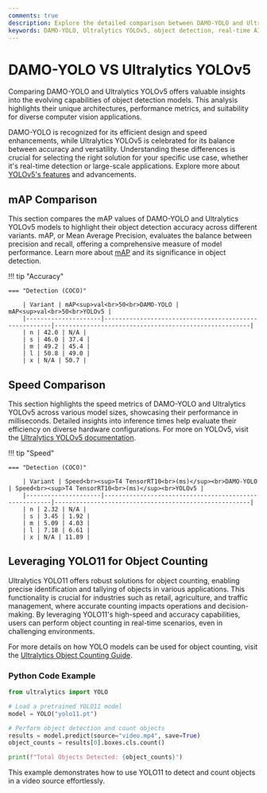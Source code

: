```yaml
---
comments: true
description: Explore the detailed comparison between DAMO-YOLO and Ultralytics YOLOv5, two leading models in object detection and real-time AI. Discover their performance, efficiency, and applications in computer vision and edge AI scenarios.
keywords: DAMO-YOLO, Ultralytics YOLOv5, object detection, real-time AI, edge AI, computer vision, Ultralytics, AI models comparison
---
```


# DAMO-YOLO VS Ultralytics YOLOv5

Comparing DAMO-YOLO and Ultralytics YOLOv5 offers valuable insights into the evolving capabilities of object detection models. This analysis highlights their unique architectures, performance metrics, and suitability for diverse computer vision applications.

DAMO-YOLO is recognized for its efficient design and speed enhancements, while Ultralytics YOLOv5 is celebrated for its balance between accuracy and versatility. Understanding these differences is crucial for selecting the right solution for your specific use case, whether it's real-time detection or large-scale applications. Explore more about [YOLOv5's features](https://docs.ultralytics.com/models/yolov5/) and advancements.

## mAP Comparison

This section compares the mAP values of DAMO-YOLO and Ultralytics YOLOv5 models to highlight their object detection accuracy across different variants. mAP, or Mean Average Precision, evaluates the balance between precision and recall, offering a comprehensive measure of model performance. Learn more about [mAP](https://www.ultralytics.com/glossary/mean-average-precision-map) and its significance in object detection.

!!! tip "Accuracy"

    === "Detection (COCO)"

    	| Variant | mAP<sup>val<br>50<br>DAMO-YOLO | mAP<sup>val<br>50<br>YOLOv5 |
    	|---------------------|-------------------------------------------------------|-------------------------------------------------------|
    	| n | 42.0 | N/A |
    	| s | 46.0 | 37.4 |
    	| m | 49.2 | 45.4 |
    	| l | 50.8 | 49.0 |
    	| x | N/A | 50.7 |

## Speed Comparison

This section highlights the speed metrics of DAMO-YOLO and Ultralytics YOLOv5 across various model sizes, showcasing their performance in milliseconds. Detailed insights into inference times help evaluate their efficiency on diverse hardware configurations. For more on YOLOv5, visit the [Ultralytics YOLOv5 documentation](https://docs.ultralytics.com/models/yolov5/).

!!! tip "Speed"

    === "Detection (COCO)"

    	| Variant | Speed<br><sup>T4 TensorRT10<br>(ms)</sup><br>DAMO-YOLO | Speed<br><sup>T4 TensorRT10<br>(ms)</sup><br>YOLOv5 |
    	|---------------------|-------------------------------------------------------|-------------------------------------------------------|
    	| n | 2.32 | N/A |
    	| s | 3.45 | 1.92 |
    	| m | 5.09 | 4.03 |
    	| l | 7.18 | 6.61 |
    	| x | N/A | 11.89 |

## Leveraging YOLO11 for Object Counting

Ultralytics YOLO11 offers robust solutions for object counting, enabling precise identification and tallying of objects in various applications. This functionality is crucial for industries such as retail, agriculture, and traffic management, where accurate counting impacts operations and decision-making. By leveraging YOLO11's high-speed and accuracy capabilities, users can perform object counting in real-time scenarios, even in challenging environments.

For more details on how YOLO models can be used for object counting, visit the [Ultralytics Object Counting Guide](https://docs.ultralytics.com/guides/object-counting/).

### Python Code Example

```python
from ultralytics import YOLO

# Load a pretrained YOLO11 model
model = YOLO("yolo11.pt")

# Perform object detection and count objects
results = model.predict(source="video.mp4", save=True)
object_counts = results[0].boxes.cls.count()

print(f"Total Objects Detected: {object_counts}")
```

This example demonstrates how to use YOLO11 to detect and count objects in a video source effortlessly.
